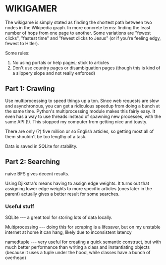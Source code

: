 # WIKIGAMER

The wikigame is simply stated as finding the shortest path between two nodes in the Wikipedia graph. In more concrete terms: finding the least number of hops from one page to another. Some variations are "fewest clicks", "fastest time" and "fewest clicks to Jesus" (or if you're feeling edgy, fewest to Hitler).

Some rules:

1. No using portals or help pages; stick to articles
2. Don't use country pages or disambiguation pages (though this is kind of a slippery slope and not really enforced)

## Part 1: Crawling

Use multiprocessing to speed things up a ton. Since web requests are slow and asynchronous, you can get a ridiculous speedup from doing a bunch at the same time. Python's multiprocessing module makes this fairly easy. It even has a way to use threads instead of spawning new processes, with the same API (!). This stopped my computer from getting nice and toasty.

There are only (?) five million or so English articles, so getting most all of them shouldn't be too lengthy of a task.

Data is saved in SQLite for stability.

## Part 2: Searching

naive BFS gives decent results. 

Using Djikstra's means having to assign edge weights. It turns out that assigning lower edge weights to more specific articles (ones later in the parent) actually gives a better result for some searches.

### Useful stuff

SQLite --- a great tool for storing lots of data locally. 

Multiprocessing --- doing this for scraping is a lifesaver, but on my unstable internet at home it can hang, likely due to inconsistent latency

namedtuple --- very useful for creating a quick semantic construct, but with much better performance than writing a class and instantiating objects (because it uses a tuple under the hood, while classes have a bunch of overhead)
